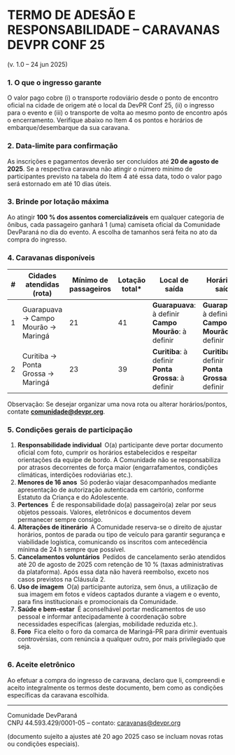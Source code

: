 # TERMO DE ADESÃO E RESPONSABILIDADE – CARAVANAS DEVPR CONF 25
(v. 1.0 – 24 jun 2025)

### 1. O que o ingresso garante
O valor pago cobre (i) o transporte rodoviário desde o ponto de encontro oficial na cidade de origem até o local da DevPR Conf 25, 
(ii) o ingresso para o evento e 
(iii) o transporte de volta ao mesmo ponto de encontro após o encerramento. 
Verifique abaixo no Item 4 os pontos e horários de embarque/desembarque da sua caravana.

### 2. Data-limite para confirmação
As inscrições e pagamentos deverão ser concluídos até **20 de agosto de 2025**.
Se a respectiva caravana não atingir o número mínimo de participantes previsto na tabela do Item 4 até essa data, todo o valor pago será estornado em até 10 dias úteis.

### 3. Brinde por lotação máxima
Ao atingir **100 % dos assentos comercializáveis** em qualquer categoria de ônibus, cada passageiro ganhará 1 (uma) camiseta oficial da Comunidade DevParaná no dia do evento.
A escolha de tamanhos será feita no ato da compra do ingresso.

### 4. Caravanas disponíveis

| # | Cidades atendidas (rota)                      | Mínimo de passageiros | Lotação total\*                               | Local de saída                  | Horário de saída | Horário previsto de chegada |
| - | --------------------------------------------- | --------------------- | --------------------------------------------- | ------------------------------- | ---------------- | --------------------------- |
| 1 | Guarapuava → Campo Mourão → Maringá           | 21                    | 41                                            | **Guarapuava**: à definir <br> **Campo Mourão**:  à definir    | **Guarapuava**: à definir <br> **Campo Mourão**:  à definir  | **Guarapuava**: à definir <br> **Campo Mourão**:  à definir             |
| 2 | Curitiba → Ponta Grossa → Maringá           | 23                    | 39                                            | **Curitiba**: à definir <br> **Ponta Grossa**:  à definir    | **Curitiba**: à definir <br> **Ponta Grossa**:  à definir  | **Curitiba**: à definir <br> **Ponta Grossa**:  à definir             |


Observação: Se desejar organizar uma nova rota ou alterar horários/pontos, contate **comunidade@devpr.org**.

### 5. Condições gerais de participação

1. **Responsabilidade individual** O(a) participante deve portar documento oficial com foto, cumprir os horários estabelecidos e respeitar orientações da equipe de bordo. A Comunidade não se responsabiliza por atrasos decorrentes de força maior (engarrafamentos, condições climáticas, interdições rodoviárias etc.).  
1. **Menores de 16 anos** Só poderão viajar desacompanhados mediante apresentação de autorização autenticada em cartório, conforme Estatuto da Criança e do Adolescente.
1. **Pertences** É de responsabilidade do(a) passageiro(a) zelar por seus objetos pessoais. Valores, eletrônicos e documentos devem permanecer sempre consigo.
1. **Alterações de itinerário** A Comunidade reserva-se o direito de ajustar horários, pontos de parada ou tipo de veículo para garantir segurança e viabilidade logística, comunicando os inscritos com antecedência mínima de 24 h sempre que possível.
1. **Cancelamentos voluntários** Pedidos de cancelamento serão atendidos até 20 de agosto de 2025 com retenção de 10 % (taxas administrativas da plataforma). Após essa data não haverá reembolso, exceto nos casos previstos na Cláusula 2.
1. **Uso de imagem** O(a) participante autoriza, sem ônus, a utilização de sua imagem em fotos e vídeos captados durante a viagem e o evento, para fins institucionais e promocionais da Comunidade.
1. **Saúde e bem-estar** É aconselhável portar medicamentos de uso pessoal e informar antecipadamente à coordenação sobre necessidades específicas (alergias, mobilidade reduzida etc.).
1. **Foro** Fica eleito o foro da comarca de Maringá-PR para dirimir eventuais controvérsias, com renúncia a qualquer outro, por mais privilegiado que seja.

### 6. Aceite eletrônico
Ao efetuar a compra do ingresso de caravana, declaro que li, compreendi e aceito integralmente os termos deste documento, bem como as condições específicas da caravana escolhida.

--- 
Comunidade DevParaná  
CNPJ 44.593.429/0001-05 – contato: caravanas@devpr.org

(documento sujeito a ajustes até 20 ago 2025 caso se incluam novas rotas ou condições especiais).
